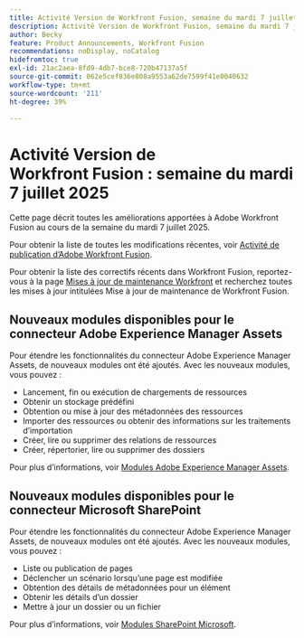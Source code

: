 ```yaml
---
title: Activité Version de Workfront Fusion, semaine du mardi 7 juillet 2025
description: Activité Version de Workfront Fusion, semaine du mardi 7 juillet 2025
author: Becky
feature: Product Announcements, Workfront Fusion
recommendations: noDisplay, noCatalog
hidefromtoc: true
exl-id: 21ac2aea-8fd9-4db7-bce8-720b47137a5f
source-git-commit: 062e5cef836e808a9553a62de7599f41e0040632
workflow-type: tm+mt
source-wordcount: '211'
ht-degree: 39%

---
```


# Activité Version de Workfront Fusion : semaine du mardi 7 juillet 2025

Cette page décrit toutes les améliorations apportées à Adobe Workfront Fusion au cours de la semaine du mardi 7 juillet 2025.

Pour obtenir la liste de toutes les modifications récentes, voir [Activité de publication d’Adobe Workfront Fusion](/help/workfront-fusion/fusion-product-releases/fusion-release-activity.md).

Pour obtenir la liste des correctifs récents dans Workfront Fusion, reportez-vous à la page [Mises à jour de maintenance Workfront](https://experienceleague.adobe.com/fr/docs/workfront-known-issues/releases/current-updates) et recherchez toutes les mises à jour intitulées Mise à jour de maintenance de Workfront Fusion.

## Nouveaux modules disponibles pour le connecteur Adobe Experience Manager Assets

Pour étendre les fonctionnalités du connecteur Adobe Experience Manager Assets, de nouveaux modules ont été ajoutés. Avec les nouveaux modules, vous pouvez :

* Lancement, fin ou exécution de chargements de ressources
* Obtenir un stockage prédéfini
* Obtention ou mise à jour des métadonnées des ressources
* Importer des ressources ou obtenir des informations sur les traitements d’importation
* Créer, lire ou supprimer des relations de ressources
* Créer, répertorier, lire ou supprimer des dossiers

Pour plus d’informations, voir [Modules Adobe Experience Manager Assets](/help/workfront-fusion/references/apps-and-modules/adobe-connectors/aem-assets-modules.md).

## Nouveaux modules disponibles pour le connecteur Microsoft SharePoint


Pour étendre les fonctionnalités du connecteur Adobe Experience Manager Assets, de nouveaux modules ont été ajoutés. Avec les nouveaux modules, vous pouvez :



* Liste ou publication de pages
* Déclencher un scénario lorsqu’une page est modifiée
* Obtention des détails de métadonnées pour un élément
* Obtenir les détails d’un dossier
* Mettre à jour un dossier ou un fichier

Pour plus d’informations, voir [Modules SharePoint Microsoft](/help/workfront-fusion/references/apps-and-modules/third-party-connectors/sharepoint-modules.md).
